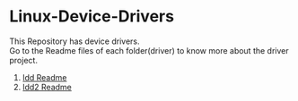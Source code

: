 # Linux-Device-Drivers
This Repository has device drivers.<br/>
Go to the Readme files of each folder(driver) to know more about the driver project.<br>
1. [ldd Readme](https://github.com/zaidmohammed26/Linux-Device-Drivers/blob/main/ldd/Readme.md)
2. [ldd2 Readme](https://github.com/zaidmohammed26/Linux-Device-Drivers/blob/main/ldd2/Readme.md)
